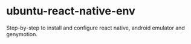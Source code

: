 # ubuntu-react-native-env
Step-by-step to install and configure react native, android emulator and genymotion.
